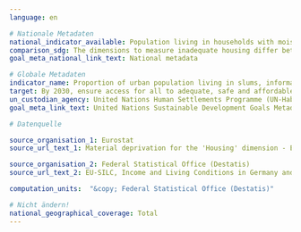 ```yaml
---
language: en

# Nationale Metadaten
national_indicator_available: Population living in households with moisture damages <br> Population considering their dwelling as too dark <br> Population living in an area with crime, violence or vandalism <br> Population living in an area with noise pollution <br> Material deprivation for the housing dimension (one to four items)
comparison_sdg: The dimensions to measure inadequate housing differ between this indicator and the international metadata.
goal_meta_national_link_text: National metadata

# Globale Metadaten
indicator_name: Proportion of urban population living in slums, informal settlements or inadequate housing
target: By 2030, ensure access for all to adequate, safe and affordable housing and basic services and upgrade slums
un_custodian_agency: United Nations Human Settlements Programme (UN-Habitat)
goal_meta_link_text: United Nations Sustainable Development Goals Metadata

# Datenquelle

source_organisation_1: Eurostat
source_url_text_1: Material deprivation for the 'Housing' dimension - Eurostat Tabelle

source_organisation_2: Federal Statistical Office (Destatis)
source_url_text_2: EU-SILC, Income and Living Conditions in Germany and the European Union, subject-matter series 15, series 3 (Only available in German)

computation_units:  "&copy; Federal Statistical Office (Destatis)"

# Nicht ändern!
national_geographical_coverage: Total
---
```

